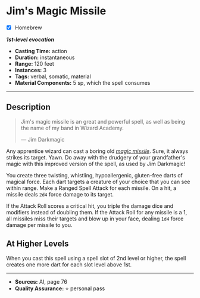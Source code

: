 # Jim's Magic Missile
- [x] Homebrew

***1st-level evocation***
- **Casting Time:** action
- **Duration:** instantaneous
- **Range:** 120 feet
- **Instances:** 3
- **Tags:** verbal, somatic, material
- **Material Components:** 5 sp, which the spell consumes

---

## Description
> Jim's magic missile is an great and powerful spell, as well as being the name of my band in Wizard Academy.
> 
> &mdash; Jim Darkmagic

Any apprentice wizard can cast a boring old [*magic missile*](../level-1/magic-missile.md).
Sure, it always strikes its target.
Yawn.
Do away with the drudgery of your grandfather's magic with this improved version of the spell, as used by Jim Darkmagic!

You create three twisting, whistling, hypoallergenic, gluten-free darts of magical force.
Each dart targets a creature of your choice that you can see within range.
Make a Ranged Spell Attack for each missile.
On a hit, a missile deals `2d4` force damage to its target.

If the Attack Roll scores a critical hit, you triple the damage dice and modifiers instead of doubling them.
If the Attack Roll for any missile is a 1, all missiles miss their targets and blow up in your face, dealing `1d4` force damage per missile to you.

## At Higher Levels
When you cast this spell using a spell slot of 2nd level or higher, the spell creates one more dart for each slot level above 1st.

---

- **Sources:** AI, page 76
- **Quality Assurance:** :star: personal pass
